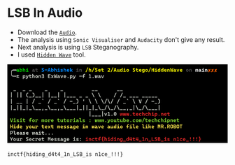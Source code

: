 # LSB In Audio

- Download the [`Audio`](https://github.com/a3X3k/RoadMap/blob/main/Set%202/Audio%20Stego/1.wav).
- The analysis using `Sonic Visualiser` and `Audacity` don't give any result.
- Next analysis is using `LSB` Steganography.
- I used [`Hidden Wave`](https://github.com/techchipnet/HiddenWave) tool.

![](https://github.com/a3X3k/RoadMap/blob/main/Set%202/Audio%20Stego/1.png?raw=true)

```
inctf{hiding_d4t4_1n_LSB_is n1ce_!!!}
```
